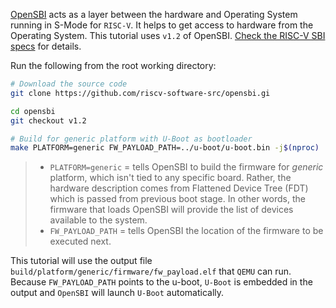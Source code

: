 [OpenSBI](https://github.com/riscv-software-src/opensbi) acts as a layer between the hardware and Operating System running in S-Mode for `RISC-V`. It helps to get access to hardware from the Operating System. This tutorial uses `v1.2` of OpenSBI. [Check the RISC-V SBI specs](https://github.com/riscv-non-isa/riscv-sbi-doc) for details.

Run the following from the root working directory:
``` bash
# Download the source code
git clone https://github.com/riscv-software-src/opensbi.gi

cd opensbi
git checkout v1.2

# Build for generic platform with U-Boot as bootloader
make PLATFORM=generic FW_PAYLOAD_PATH=../u-boot/u-boot.bin -j$(nproc)
```
> - `PLATFORM=generic` = tells OpenSBI to build the firmware for *generic* platform, which isn't tied to any specific board. Rather, the hardware description comes from Flattened Device Tree (FDT) which is passed from previous boot stage. In other words, the firmware that loads OpenSBI will provide the list of devices available to the system.
> - `FW_PAYLOAD_PATH` = tells OpenSBI the location of the firmware to be executed next.

This tutorial will use the output file `build/platform/generic/firmware/fw_payload.elf` that `QEMU` can run. Because `FW_PAYLOAD_PATH` points to the u-boot, `U-Boot` is embedded in the output and `OpenSBI` will launch `U-Boot` automatically.
